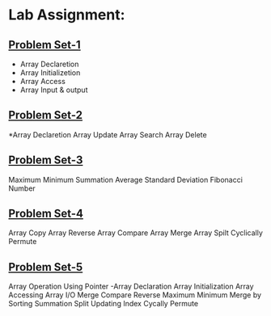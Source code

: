 # Lab Assignment:
## [Problem Set-1](https://github.com/1834902551/cse214/tree/master/Lab1)
- Array Declaretion
- Array Initializetion
- Array Access
- Array Input & output

## [Problem Set-2](https://github.com/1834902551/cse214/tree/master/Lab2)
*Array Declaretion
Array Update
Array Search
Array Delete

## [Problem Set-3](https://github.com/1834902551/cse214/tree/master/Lab3)
Maximum
Minimum
Summation
Average
Standard Deviation
Fibonacci Number

## [Problem Set-4](https://github.com/1834902551/cse214/tree/master/Lab4)
Array Copy
Array Reverse
Array Compare
Array Merge
Array Spilt
Cyclically Permute

## [Problem Set-5](https://github.com/1834902551/cse214/tree/master/Lab5)
Array Operation Using Pointer -Array Declaration
Array Initialization
Array Accessing
Array I/O
Merge
Compare
Reverse
Maximum
Minimum
Merge by Sorting
Summation
Split
Updating Index
Cycally Permute
